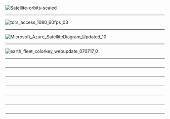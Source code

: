 ![Satellite-orbits-scaled](https://ourplnt.com/wp-content/uploads/2020/11/Satellite-orbits-scaled.jpg)

-----------
![tdrs_access_1080_60fps_03](https://svs.gsfc.nasa.gov/vis/a000000/a004200/a004201/tdrs_access_1080_60fps_03.14100_print.jpg)

----------------

![Microsoft_Azure_SatelliteDiagram_Updated_10](https://1gew6o3qn6vx9kp3s42ge0y1-wpengine.netdna-ssl.com/wp-content/uploads/prod/prod/prod/prod/prod/prod/prod/2020/10/NEW-Microsoft_Azure_SatelliteDiagram_Updated_10.15.20.jpg)

---------------

![earth_fleet_colorkey_webupdate_070717_0](https://www.nasa.gov/sites/default/files/thumbnails/image/earth_fleet_colorkey_webupdate_070717_0.jpeg)

---------------

![]()

---------------

![]()

---------------

![]()

---------------

![]()

---------------

![]()

---------------

![]()

---------------
